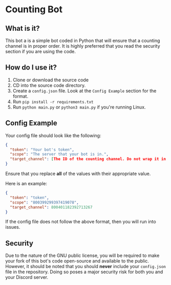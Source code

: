 # Counting Bot

## What is it?
This bot a is a simple bot coded in Python that will ensure that a counting channel is in proper order. It is highly preferred that you read the security section if you are using the code.

## How do I use it?
1. Clone or download the source code
2. CD into the source code directory.
3. Create a `config.json` file. Look at the `Config Example` section for the format.
4. Run `pip install -r requirements.txt`
5. Run `python main.py` or `python3 main.py` if you're running Linux.

## Config Example
Your config file should look like the following:
```json
{
  "token": "Your bot's token",
  "scope": "The server that your bot is in.",
  "target_channel": [The ID of the counting channel. Do not wrap it in quotes.]
}
```
Ensure that you replace **all** of the values with their appropriate value.

Here is an example:
```json
{
  "token": "token",
  "scope": "800399299397419078",
  "target_channel": 800401182392713267
}
```
If the config file does not follow the above format, then you will run into issues.

## Security
Due to the nature of the GNU public license, you will be required to make your fork of this bot's code open-source and available to the public. However, it should be noted that you should **never** include
your `config.json` file in the repository. Doing so poses a major security risk for both you and your Discord server. 
